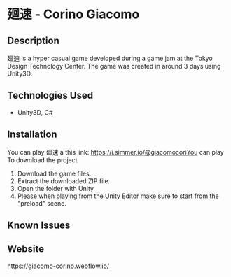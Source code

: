 # 廻速 - Corino Giacomo

## Description
廻速 is a hyper casual game developed during a game jam at the Tokyo Design Technology Center. The game was created in around 3 days using Unity3D.

## Technologies Used
- Unity3D, C#

## Installation
You can play 廻速 a this link: https://i.simmer.io/@giacomocoriYou can play 
To download the project
1. Download the game files.
2. Extract the downloaded ZIP file.
3. Open the folder with Unity
4. Please when playing from the Unity Editor make sure to start from the "preload" scene.

## Known Issues

## Website
https://giacomo-corino.webflow.io/
